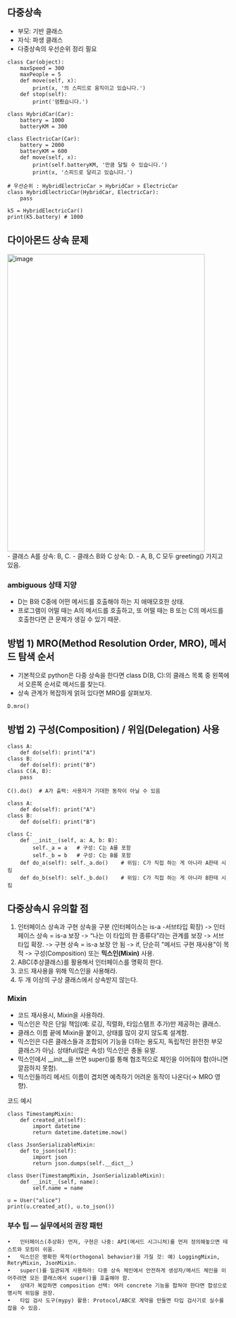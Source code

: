 ## 다중상속
- 부모: 기반 클래스
- 자식: 파생 클래스
- 다중상속의 우선순위 정리 필요
```
class Car(object):  
    maxSpeed = 300  
    maxPeople = 5  
    def move(self, x):  
        print(x, '의 스피드로 움직이고 있습니다.')  
    def stop(self):  
        print('멈췄습니다.')

class HybridCar(Car):  
    battery = 1000  
    batteryKM = 300

class ElectricCar(Car):  
    battery = 2000  
    batteryKM = 600  
    def move(self, x):  
        print(self.batteryKM, '만큼 달릴 수 있습니다.')  
        print(x, '스피드로 달리고 있습니다.')

# 우선순위 : HybridElectricCar > HybridCar > ElectricCar
class HybridElectricCar(HybridCar, ElectricCar):  
    pass

k5 = HybridElectricCar()  
print(K5.battery) # 1000
```

## 다이아몬드 상속 문제
<img width="448" height="674" alt="image" src="https://github.com/user-attachments/assets/cdcd84a7-dbaa-4752-8345-ee8ccabcb6b8" />
<br>
- 클래스 A를 상속: B, C.
- 클래스 B와 C 상속: D.
- A, B, C 모두 greeting() 가지고 있음.

### ambiguous 상태 지양
- D는 B와 C중에 어떤 메서드를 호출해야 하는 지 애매모호한 상태.
- 프로그램이 어떨 때는 A의 메서드를 호출하고, 또 어떨 때는 B 또는 C의 메서드를 호출한다면 큰 문제가 생길 수 있기 때문.

## 방법 1) MRO(Method Resolution Order, MRO), 메서드 탐색 순서
- 기본적으로 python은 다중 상속을 한다면 class D(B, C):의 클래스 목록 중 왼쪽에서 오른쪽 순서로 메서드를 찾는다.
- 상속 관계가 복잡하게 얽혀 있다면 MRO를 살펴보자.

```
D.mro() 
```

## 방법 2) 구성(Composition) / 위임(Delegation) 사용

```
class A:
    def do(self): print("A")
class B:
    def do(self): print("B")
class C(A, B):
    pass

C().do()  # A가 출력: 사용자가 기대한 동작이 아닐 수 있음
```

```
class A:
    def do(self): print("A")
class B:
    def do(self): print("B")

class C:
    def __init__(self, a: A, b: B):
        self._a = a   # 구성: C는 A를 포함
        self._b = b   # 구성: C는 B를 포함
    def do_a(self): self._a.do()    # 위임: C가 직접 하는 게 아니라 A한테 시킴
    def do_b(self): self._b.do()    # 위임: C가 직접 하는 게 아니라 B한테 시킴
```
  

## 다중상속시 유의할 점 
1. 인터페이스 상속과 구현 상속을 구분 (인터페이스는 is-a -서브타입 확장) 
    -> 인터페이스 상속 = is-a 보장 -> “나는 이 타입의 한 종류다”라는 관계를 보장 -> 서브 타입 확장.
    -> 구현 상속 = is-a 보장 안 됨 -> if, 단순히 "메서드 구현 재사용"이 목적 -> 구성(Composition) 또는 **믹스인(Mixin)** 사용.
2. ABC(추상클래스)를 활용해서 인터페이스를 명확히 한다. 
3. 코드 재사용을 위해 믹스인을 사용해라.
4. 두 개 이상의 구상 클래스에서 상속받지 않는다.


### Mixin
- 코드 재사용시, Mixin을 사용하라.
- 믹스인은 작은 단일 책임(예: 로깅, 직렬화, 타임스탬프 추가)만 제공하는 클래스.
- 클래스 이름 끝에 Mixin을 붙이고, 상태를 많이 갖지 않도록 설계함.
- 믹스인은 다른 클래스들과 조합되어 기능을 더하는 용도지, 독립적인 완전한 부모 클래스가 아님. 상태ful(많은 속성) 믹스인은 충돌 유발.
- 믹스인에서 __init__을 쓰면 super()를 통해 협조적으로 체인을 이어줘야 함(아니면 깔끔하지 못함).
- 믹스인들끼리 메서드 이름이 겹치면 예측하기 어려운 동작이 나온다(→ MRO 영향).


코드 예시
```
class TimestampMixin:
    def created_at(self):
        import datetime
        return datetime.datetime.now()

class JsonSerializableMixin:
    def to_json(self):
        import json
        return json.dumps(self.__dict__)

class User(TimestampMixin, JsonSerializableMixin):
    def __init__(self, name):
        self.name = name

u = User("alice")
print(u.created_at(), u.to_json())
```

### 부수 팁 — 실무에서의 권장 패턴
	•	인터페이스(추상화) 먼저, 구현은 나중: API(메서드 시그니처)를 먼저 정의해놓으면 테스트와 모킹이 쉬움.
	•	믹스인은 명확한 목적(orthogonal behavior)을 가질 것: 예) LoggingMixin, RetryMixin, JsonMixin.
	•	super()를 일관되게 사용하라: 다중 상속 체인에서 안전하게 생성자/메서드 체인을 이어주려면 모든 클래스에서 super()를 호출해야 함.
	•	상태가 복잡하면 composition 선택: 여러 concrete 기능을 합쳐야 한다면 합성으로 명시적 위임을 권장.
	•	타입 검사 도구(mypy) 활용: Protocol/ABC로 계약을 만들면 타입 검사기로 실수를 잡을 수 있음.
